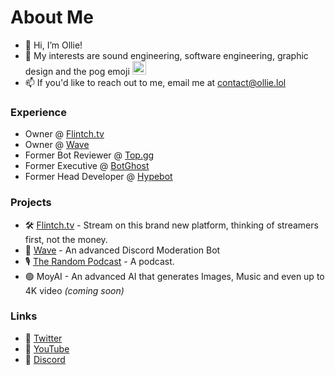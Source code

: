 # About Me

- 👋 Hi, I’m Ollie!
- 👀 My interests are sound engineering, software engineering, graphic design and the pog emoji <img src="https://cdn3.emoji.gg/emojis/7893-poggerchug.png" width="22px">
- 📫 If you'd like to reach out to me, email me at contact@ollie.lol

### Experience
- Owner @ [Flintch.tv](https://flintch.tv)
- Owner @ [Wave](https://wavebot.org)
- Former Bot Reviewer @ [Top.gg](https://top.gg)
- Former Executive @ [BotGhost](https://botghost.com)
- Former Head Developer @ [Hypebot](https://discord.gg/YT4Fn5z5N7)

### Projects
- 🛠 [Flintch.tv](https://flintch.tv) - Stream on this brand new platform, thinking of streamers first, not the money.
- 🌊 [Wave](https://wavebot.org) - An advanced Discord Moderation Bot
- 🎙 [The Random Podcast](https://www.youtube.com/channel/UCpcwyyv2Obll9mF8rDv8R8g) - A podcast.
- 🟢 MoyAI - An advanced AI that generates Images, Music and even up to 4K video *(coming soon)*

### Links
- 🔗 [Twitter](https://twitter.com/olykoala)
- 🔗 [YouTube](https://www.youtube.com/channel/UCpcwyyv2Obll9mF8rDv8R8g)
- 🔗 [Discord](https://discord.gg/yEzjbhcWDH)

